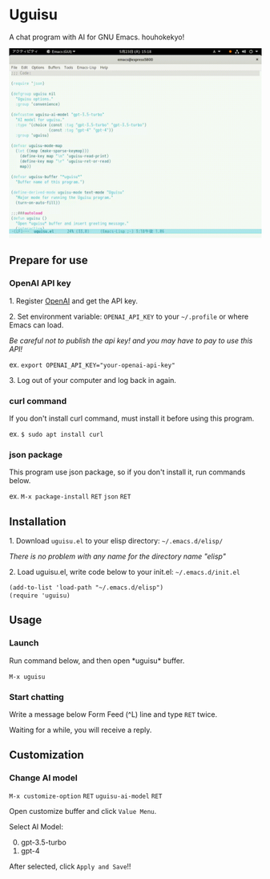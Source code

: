 # Uguisu

A chat program with AI for GNU Emacs. houhokekyo!

![Screencast](screencast.gif)

## Prepare for use

### OpenAI API key

1\. Register [OpenAI](https://platform.openai.com/) and get the API key.

2\. Set environment variable: `OPENAI_API_KEY` to your `~/.profile` or where Emacs can load.

*Be careful not to publish the api key! and you may have to pay to use this API!*

ex. `export OPENAI_API_KEY="your-openai-api-key"`

3\. Log out of your computer and log back in again.

### curl command

If you don't install curl command, must install it before using this program.

ex. `$ sudo apt install curl`

### json package

This program use json package, so if you don't install it, run commands below.

ex. `M-x package-install` `RET` `json` `RET`

## Installation

1\. Download `uguisu.el` to your elisp directory: `~/.emacs.d/elisp/`

*There is no problem with any name for the directory name "elisp"*

2\. Load uguisu.el, write code below to your init.el: `~/.emacs.d/init.el`

```
(add-to-list 'load-path "~/.emacs.d/elisp")
(require 'uguisu)
```

## Usage

### Launch

Run command below, and then open \*uguisu\* buffer.

`M-x uguisu`

### Start chatting

Write a message below Form Feed (^L) line and type `RET` twice.

Waiting for a while, you will receive a reply.

## Customization

### Change AI model

`M-x customize-option` `RET` `uguisu-ai-model` `RET`

Open customize buffer and click `Value Menu`.

Select AI Model:

0. gpt-3.5-turbo
1. gpt-4

After selected, click `Apply and Save`!!
